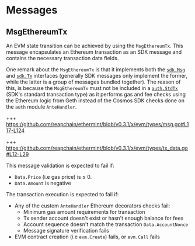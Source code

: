<!--
order: 4
-->

# Messages

## MsgEthereumTx

An EVM state transition can be achieved by using the `MsgEthereumTx`. This message encapsulates an
Ethereum transaction as an SDK message and contains the necessary transaction data fields.

One remark about the `MsgEthereumTx` is that it implements both the [`sdk.Msg`](https://github.com/reapchain/cosmos-sdk/blob/v0.39.2/types/tx_msg.go#L7-L29) and [`sdk.Tx`](https://github.com/reapchain/cosmos-sdk/blob/v0.39.2/types/tx_msg.go#L33-L41)
interfaces (generally SDK messages only implement the former, while the latter is a group of
messages bundled together). The reason of this, is because the `MsgEthereumTx` must not be included in a [`auth.StdTx`](https://github.com/reapchain/cosmos-sdk/blob/v0.39.2/x/auth/types/stdtx.go#L23-L30) (SDK's standard transaction type) as it performs gas and fee checks using the Ethereum logic from Geth instead of the Cosmos SDK checks done on the `auth` module `AnteHandler`.

+++ https://github.com/reapchain/ethermint/blob/v0.3.1/x/evm/types/msg.go#L117-L124

+++ https://github.com/reapchain/ethermint/blob/v0.3.1/x/evm/types/tx_data.go#L12-L29

This message validation is expected to fail if:

- `Data.Price` (i.e gas price) is ≤ 0.
- `Data.Amount` is negative

The transaction execution is expected to fail if:

- Any of the custom `AnteHandler` Ethereum decorators checks fail:
  - Minimum gas amount requirements for transaction
  - Tx sender account doesn't exist or hasn't enough balance for fees
  - Account sequence doesn't match the transaction `Data.AccountNonce`
  - Message signature verification fails
- EVM contract creation (i.e `evm.Create`) fails, or `evm.Call` fails
